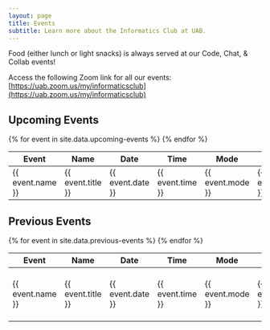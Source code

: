 ```yaml
---
layout: page
title: Events
subtitle: Learn more about the Informatics Club at UAB.
---
```

Food (either lunch or light snacks) is always served at our Code, Chat, & Collab events!

Access the following Zoom link for all our events: [https://uab.zoom.us/my/informaticsclub](https://uab.zoom.us/my/informaticsclub)

## Upcoming Events
  
<table>
  <thead>
    <tr>
      <th>Event</th>
      <th>Name</th>
      <th>Date</th>
      <th>Time</th>
      <th>Mode</th>
      <th>Location</th>
      <th>Flyer</th>
<!--       <th>Zoom</th>
      <th>Calendar Link</th> -->
    </tr>
  </thead>
  <tbody>
    {% for event in site.data.upcoming-events %}
    <tr>
      <td>{{ event.name }}</td>
      <td>{{ event.title }}</td>
      <td>{{ event.date }}</td>
      <td>{{ event.time }}</td>
      <td>{{ event.mode }}</td>
      <td>{{ event.location }}</td>
      <td><a href="{{ event.flyer }}">Link</a></td>
    </tr>
    {% endfor %}
  </tbody>
</table>

## Previous Events

<table>
  <thead>
    <tr>
      <th>Event</th>
      <th>Name</th>
      <th>Date</th>
      <th>Time</th>
      <th>Mode</th>
      <th>Location</th>
      <th>Resources</th>
<!--       <th>Zoom</th>
      <th>Calendar Link</th> -->
    </tr>
  </thead>
  <tbody>
    {% for event in site.data.previous-events %}
    <tr>
      <td>{{ event.name }}</td>
      <td>{{ event.title }}</td>
      <td>{{ event.date }}</td>
      <td>{{ event.time }}</td>
      <td>{{ event.mode }}</td>
      <td>{{ event.location }}</td>
      <td>
        {% if event.resources %}
          <a href="{{ event.resources }}"><i class="fab fa-github fa-stack-1x fa-inverse"></i></a>
        {% else %}
          N/A
        {% endif %}
      </td>
    </tr>
    {% endfor %}
  </tbody>
</table>
